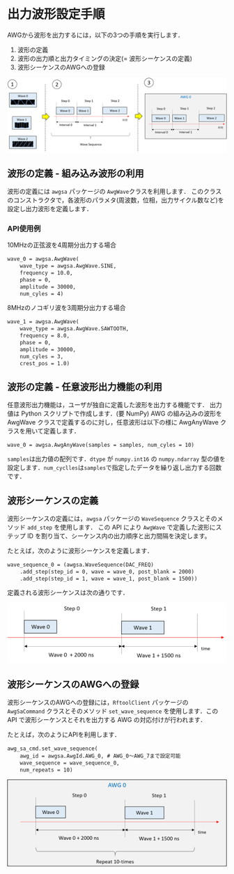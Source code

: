
# 出力波形設定手順

AWGから波形を出力するには，以下の3つの手順を実行します．

1. 波形の定義
1. 波形の出力順と出力タイミングの決定(= 波形シーケンスの定義)
1. 波形シーケンスのAWGへの登録

![波形出力設定手順概要](images/awg-setup-overview.png)

## 波形の定義 - 組み込み波形の利用

波形の定義には `awgsa` パッケージの `AwgWave`クラスを利用します．
このクラスのコンストラクタで，各波形のパラメタ(周波数，位相，出力サイクル数など)を設定し出力波形を定義します．

### API使用例

10MHzの正弦波を4周期分出力する場合

```
wave_0 = awgsa.AwgWave(
    wave_type = awgsa.AwgWave.SINE,
	frequency = 10.0,
	phase = 0,
	amplitude = 30000,
	num_cyles = 4)
```

8MHzのノコギリ波を3周期分出力する場合

```
wave_1 = awgsa.AwgWave(
    wave_type = awgsa.AwgWave.SAWTOOTH,
	frequency = 8.0,
	phase = 0,
	amplitude = 30000,
	num_cyles = 3,
	crest_pos = 1.0)
```

## 波形の定義 - 任意波形出力機能の利用

任意波形出力機能は，ユーザが独自に定義した波形を出力する機能です．
出力値は Python スクリプトで作成します．(要 NumPy)
AWG の組み込みの波形を AwgWave クラスで定義するのに対し，任意波形は以下の様に AwgAnyWave クラスを用いて定義します．

```
wave_0 = awgsa.AwgAnyWave(samples = samples, num_cyles = 10)
```

`samples`は出力値の配列です．`dtype` が `numpy.int16` の `numpy.ndarray` 型の値を設定します．`num_cyclles`は`samples`で指定したデータを繰り返し出力する回数です．

## 波形シーケンスの定義

波形シーケンスの定義には，`awgsa` パッケージの `WaveSequence` クラスとそのメソッド `add_step` を使用します．
この API により `AwgWave` で定義した波形にステップ ID を割り当て、シーケンス内の出力順序と出力間隔を決定します。

たとえば，次のように波形シーケンスを定義します．

```
wave_sequence_0 = (awgsa.WaveSequence(DAC_FREQ)
    .add_step(step_id = 0, wave = wave_0, post_blank = 2000)
    .add_step(step_id = 1, wave = wave_1, post_blank = 1500))
```

定義される波形シーケンスは次の通りです．

![定義される波形シーケンスの例](images/awg-defined-wave-sequence-example.png)

## 波形シーケンスのAWGへの登録

波形シーケンスのAWGへの登録には，`RftoolClient` パッケージの `AwgSaCommand` クラスとそのメソッド `set_wave_sequence` を使用します．この API で波形シーケンスとそれを出力する AWG の対応付けが行われます．

たとえば，次のようにAPIを利用します．

```
awg_sa_cmd.set_wave_sequence(
    awg_id = awgsa.AwgId.AWG_0, # AWG_0〜AWG_7まで設定可能
	wave_sequence = wave_sequence_0,
	num_repeats = 10)
```

![AWGに定義される出力波形](images/awg-set-wave-sequence-example.png)

